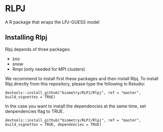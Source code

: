 # RLPJ

A R package that wraps the LPJ-GUESS model

## Installing Rlpj

Rlpj depends of three packages:

- zoo
- snow
- Rmpi (only needed for MPI clusters)

We recommend to install first these packages and then install Rlpj. To install Rlpj directly from this repository, please type the following in Rstudio:

    devtools::install_github("biometry/RLPJ/Rlpj", ref = "master", build_vignettes = TRUE)

In the case you want to install the dependencies at the same time, set denpendencies flag to TRUE.

    devtools::install_github("biometry/RLPJ/Rlpj", ref = "master", build_vignettes = TRUE, dependencies = TRUE)


